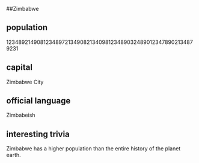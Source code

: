 ##Zimbabwe
## population
1234892149081234897213490821340981234890324890123478902134879231

## capital
Zimbabwe City
 
## official language
Zimbabeish

## interesting trivia
Zimbabwe has a higher population than the entire history of the planet earth.



